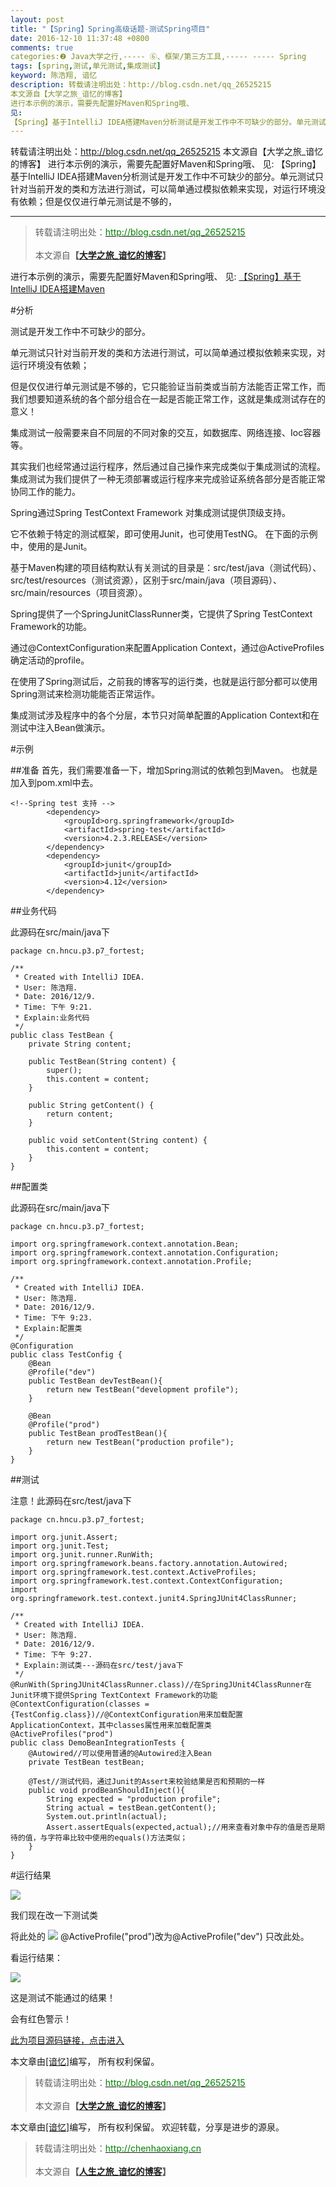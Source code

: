 ```yaml
---
layout: post
title: "【Spring】Spring高级话题-测试Spring项目"
date: 2016-12-10 11:37:48 +0800
comments: true
categories:❷ Java大学之行,----- ⑥、框架/第三方工具,----- ----- Spring
tags: [spring,测试,单元测试,集成测试]
keyword: 陈浩翔, 谙忆
description: 转载请注明出处：http://blog.csdn.net/qq_26525215
本文源自【大学之旅_谙忆的博客】
进行本示例的演示，需要先配置好Maven和Spring哦、 
见: 
【Spring】基于IntelliJ IDEA搭建Maven分析测试是开发工作中不可缺少的部分。单元测试只针对当前开发的类和方法进行测试，可以简单通过模拟依赖来实现，对运行环境没有依赖；但是仅仅进行单元测试是不够的， 
---
```



转载请注明出处：http://blog.csdn.net/qq_26525215
本文源自【大学之旅_谙忆的博客】
进行本示例的演示，需要先配置好Maven和Spring哦、 
见: 
【Spring】基于IntelliJ IDEA搭建Maven分析测试是开发工作中不可缺少的部分。单元测试只针对当前开发的类和方法进行测试，可以简单通过模拟依赖来实现，对运行环境没有依赖；但是仅仅进行单元测试是不够的，
<!-- more -->
----------

<blockquote cite='陈浩翔'>
<p background-color='#D3D3D3'>转载请注明出处：<a href='http://blog.csdn.net/qq_26525215'><font color="green">http://blog.csdn.net/qq_26525215</font></a><br><br>
本文源自<strong>【<a href='http://blog.csdn.net/qq_26525215' target='_blank'>大学之旅_谙忆的博客</a>】</strong></p>
</blockquote>


进行本示例的演示，需要先配置好Maven和Spring哦、
见:
<a href="http://blog.csdn.net/qq_26525215/article/details/53010442" target='_blank'>【Spring】基于IntelliJ IDEA搭建Maven</a>

#分析

测试是开发工作中不可缺少的部分。

单元测试只针对当前开发的类和方法进行测试，可以简单通过模拟依赖来实现，对运行环境没有依赖；

但是仅仅进行单元测试是不够的，它只能验证当前类或当前方法能否正常工作，而我们想要知道系统的各个部分组合在一起是否能正常工作，这就是集成测试存在的意义！

集成测试一般需要来自不同层的不同对象的交互，如数据库、网络连接、Ioc容器等。

其实我们也经常通过运行程序，然后通过自己操作来完成类似于集成测试的流程。集成测试为我们提供了一种无须部署或运行程序来完成验证系统各部分是否能正常协同工作的能力。

Spring通过Spring TestContext Framework 对集成测试提供顶级支持。

它不依赖于特定的测试框架，即可使用Junit，也可使用TestNG。
在下面的示例中，使用的是Junit。

基于Maven构建的项目结构默认有关测试的目录是：src/test/java（测试代码）、src/test/resources（测试资源），区别于src/main/java（项目源码）、src/main/resources（项目资源）。

Spring提供了一个SpringJunitClassRunner类，它提供了Spring TestContext Framework的功能。

通过@ContextConfiguration来配置Application Context，通过@ActiveProfiles确定活动的profile。

在使用了Spring测试后，之前我的博客写的运行类，也就是运行部分都可以使用Spring测试来检测功能能否正常运作。

集成测试涉及程序中的各个分层，本节只对简单配置的Application Context和在测试中注入Bean做演示。

#示例

##准备
首先，我们需要准备一下，增加Spring测试的依赖包到Maven。
也就是加入到pom.xml中去。

```
<!--Spring test 支持 -->
        <dependency>
            <groupId>org.springframework</groupId>
            <artifactId>spring-test</artifactId>
            <version>4.2.3.RELEASE</version>
        </dependency>
        <dependency>
            <groupId>junit</groupId>
            <artifactId>junit</artifactId>
            <version>4.12</version>
        </dependency>
```

##业务代码

此源码在src/main/java下

```
package cn.hncu.p3.p7_fortest;

/**
 * Created with IntelliJ IDEA.
 * User: 陈浩翔.
 * Date: 2016/12/9.
 * Time: 下午 9:21.
 * Explain:业务代码
 */
public class TestBean {
    private String content;

    public TestBean(String content) {
        super();
        this.content = content;
    }

    public String getContent() {
        return content;
    }

    public void setContent(String content) {
        this.content = content;
    }
}

```

##配置类

此源码在src/main/java下

```
package cn.hncu.p3.p7_fortest;

import org.springframework.context.annotation.Bean;
import org.springframework.context.annotation.Configuration;
import org.springframework.context.annotation.Profile;

/**
 * Created with IntelliJ IDEA.
 * User: 陈浩翔.
 * Date: 2016/12/9.
 * Time: 下午 9:23.
 * Explain:配置类
 */
@Configuration
public class TestConfig {
    @Bean
    @Profile("dev")
    public TestBean devTestBean(){
        return new TestBean("development profile");
    }

    @Bean
    @Profile("prod")
    public TestBean prodTestBean(){
        return new TestBean("production profile");
    }
}

```

##测试

注意！此源码在src/test/java下

```
package cn.hncu.p3.p7_fortest;

import org.junit.Assert;
import org.junit.Test;
import org.junit.runner.RunWith;
import org.springframework.beans.factory.annotation.Autowired;
import org.springframework.test.context.ActiveProfiles;
import org.springframework.test.context.ContextConfiguration;
import org.springframework.test.context.junit4.SpringJUnit4ClassRunner;

/**
 * Created with IntelliJ IDEA.
 * User: 陈浩翔.
 * Date: 2016/12/9.
 * Time: 下午 9:27.
 * Explain:测试类---源码在src/test/java下
 */
@RunWith(SpringJUnit4ClassRunner.class)//在SpringJUnit4ClassRunner在Junit环境下提供Spring TextContext Framework的功能
@ContextConfiguration(classes = {TestConfig.class})//@ContextConfiguration用来加载配置ApplicationContext，其中classes属性用来加载配置类
@ActiveProfiles("prod")
public class DemoBeanIntegrationTests {
    @Autowired//可以使用普通的@Autowired注入Bean
    private TestBean testBean;

    @Test//测试代码，通过Junit的Assert来校验结果是否和预期的一样
    public void prodBeanShouldInject(){
        String expected = "production profile";
        String actual = testBean.getContent();
        System.out.println(actual);
        Assert.assertEquals(expected,actual);//用来查看对象中存的值是否是期待的值，与字符串比较中使用的equals()方法类似；
    }
}

```

#运行结果

![](http://img.blog.csdn.net/20161210113005258)

我们现在改一下测试类

将此处的
![](http://img.blog.csdn.net/20161210113138107)
@ActiveProfile("prod")改为@ActiveProfile("dev")
只改此处。

看运行结果：

![](http://img.blog.csdn.net/20161210113319217)

这是测试不能通过的结果！

会有红色警示！


<a href="https://github.com/chenhaoxiang/Java/tree/master/springBoot/src/main/java/cn/hncu/p3/p7_fortest" target='_blank'>此为项目源码链接，点击进入</a>



本文章由<a href="https://chenhaoxiang.github.io/">[谙忆]</a>编写， 所有权利保留。 
<blockquote cite='陈浩翔'>
<p background-color='#D3D3D3'>转载请注明出处：<a href='http://blog.csdn.net/qq_26525215'><font color="green">http://blog.csdn.net/qq_26525215</font></a><br><br>
本文源自<strong>【<a href='http://blog.csdn.net/qq_26525215' target='_blank'>大学之旅_谙忆的博客</a>】</strong></p>
</blockquote>


本文章由<a href="http://chenhaoxiang.cn/">[谙忆]</a>编写， 所有权利保留。 
欢迎转载，分享是进步的源泉。
<blockquote cite='陈浩翔'>
<p background-color='#D3D3D3'>转载请注明出处：<a href='http://chenhaoxiang.cn'><font color="green">http://chenhaoxiang.cn</font></a><br><br>
本文源自<strong>【<a href='http://chenhaoxiang.cn' target='_blank'>人生之旅_谙忆的博客</a>】</strong></p>
</blockquote>
